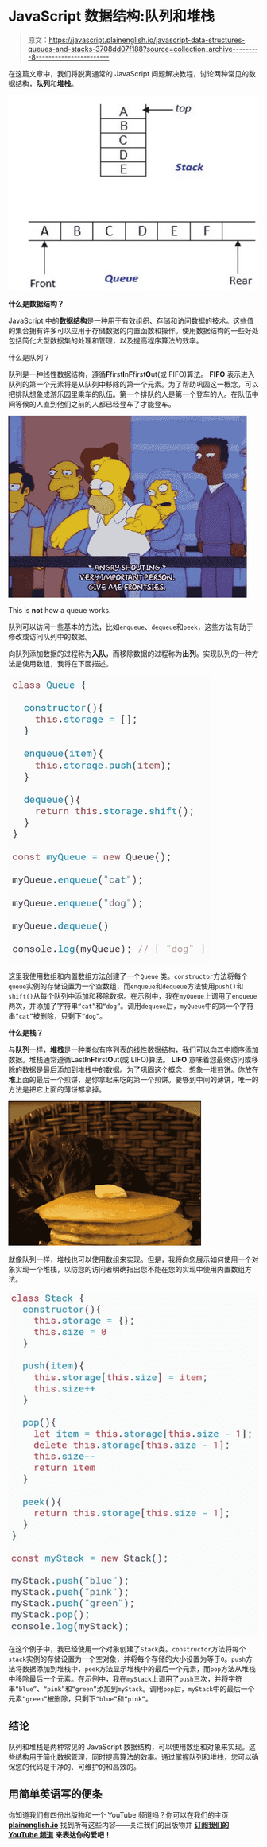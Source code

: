 # JavaScript 数据结构:队列和堆栈

> 原文：<https://javascript.plainenglish.io/javascript-data-structures-queues-and-stacks-3708dd07f188?source=collection_archive---------8----------------------->

在这篇文章中，我们将脱离通常的 JavaScript 问题解决教程，讨论两种常见的数据结构，**队列**和**堆栈**。

![](img/8baf73ff6c87ccd8caaa1f4f87340652.png)

**什么是数据结构？**

JavaScript 中的**数据结构**是一种用于有效组织、存储和访问数据的技术。这些值的集合拥有许多可以应用于存储数据的内置函数和操作。使用数据结构的一些好处包括简化大型数据集的处理和管理，以及提高程序算法的效率。

什么是队列？

队列是一种线性数据结构，遵循**F**first**I**n**F**first**O**ut(或 FIFO)算法。 **FIFO** 表示进入队列的第一个元素将是从队列中移除的第一个元素。为了帮助巩固这一概念，可以把排队想象成游乐园里乘车的队伍。第一个排队的人是第一个登车的人。在队伍中间等候的人直到他们之前的人都已经登车了才能登车。

![](img/669655b077621fde08598fd76b7a13fa.png)

This is **not** how a queue works.

队列可以访问一些基本的方法，比如`enqueue`、`dequeue`和`peek`，这些方法有助于修改或访问队列中的数据。

向队列添加数据的过程称为**入队**，而移除数据的过程称为**出列**。实现队列的一种方法是使用数组，我将在下面描述。

![](img/8c563ca03c5e2b2051d2e7116d71c754.png)

这里我使用数组和内置数组方法创建了一个`Queue` 类。`constructor`方法将每个`queue`实例的存储设置为一个空数组，而`enqueue`和`dequeue`方法使用`push()`和`shift()`从每个队列中添加和移除数据。在示例中，我在`myQueue`上调用了`enqueue`两次，并添加了字符串`“cat”`和`“dog”`。调用`dequeue`后，`myQueue`中的第一个字符串`“cat”`被删除，只剩下`“dog”`。

**什么是栈？**

与**队列**一样，**堆栈**是一种类似有序列表的线性数据结构，我们可以向其中顺序添加数据。堆栈通常遵循**L**ast**I**n**F**first**O**ut(或 LIFO)算法。 **LIFO** 意味着您最终访问或移除的数据是最后添加到堆栈中的数据。为了巩固这个概念，想象一堆煎饼。你放在**堆**上面的最后一个煎饼，是你拿起来吃的第一个煎饼。要够到中间的薄饼，唯一的方法是把它上面的薄饼都拿掉。

![](img/968ae1a500bd91452de55616e2a35b63.png)

就像队列一样，堆栈也可以使用数组来实现。但是，我将向您展示如何使用一个对象实现一个堆栈，以防您的访问者明确指出您不能在您的实现中使用内置数组方法。

![](img/8a73cc27a0fbc161f711fc1212354434.png)

在这个例子中，我已经使用一个对象创建了`Stack`类。`constructor`方法将每个`stack`实例的存储设置为一个空对象，并将每个存储的大小设置为等于`0`。`push`方法将数据添加到堆栈中，`peek`方法显示堆栈中的最后一个元素，而`pop`方法从堆栈中移除最后一个元素。在示例中，我在`myStack`上调用了`push`三次，并将字符串`“blue”`、`“pink”`和`“green”`添加到`myStack`。调用`pop`后，`myStack`中的最后一个元素`“green”`被删除，只剩下`“blue”`和`“pink”`。

## **结论**

队列和堆栈是两种常见的 JavaScript 数据结构，可以使用数组和对象来实现。这些结构用于简化数据管理，同时提高算法的效率。通过掌握队列和堆栈，您可以确保您的代码是干净的、可维护的和高效的。

## **用简单英语写的便条**

你知道我们有四份出版物和一个 YouTube 频道吗？你可以在我们的主页 [**plainenglish.io**](https://plainenglish.io/) 找到所有这些内容——关注我们的出版物并 [**订阅我们的 YouTube 频道**](https://www.youtube.com/channel/UCtipWUghju290NWcn8jhyAw) **来表达你的爱吧！**